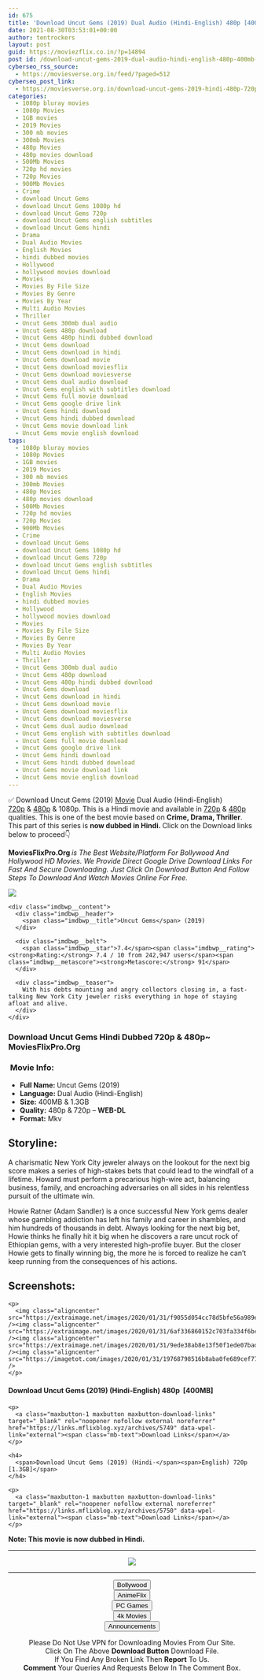 ```yaml
---
id: 675
title: 'Download Uncut Gems (2019) Dual Audio (Hindi-English) 480p [400MB] || 720p [1.1GB]'
date: 2021-08-30T03:53:01+00:00
author: tentrockers
layout: post
guid: https://moviezflix.co.in/?p=14894
post id: /download-uncut-gems-2019-dual-audio-hindi-english-480p-400mb-720p-1-1gb/
cyberseo_rss_source:
  - https://moviesverse.org.in/feed/?paged=512
cyberseo_post_link:
  - https://moviesverse.org.in/download-uncut-gems-2019-hindi-480p-720p/
categories:
  - 1080p bluray movies
  - 1080p Movies
  - 1GB movies
  - 2019 Movies
  - 300 mb movies
  - 300mb Movies
  - 480p Movies
  - 480p movies download
  - 500Mb Movies
  - 720p hd movies
  - 720p Movies
  - 900Mb Movies
  - Crime
  - download Uncut Gems
  - download Uncut Gems 1080p hd
  - download Uncut Gems 720p
  - download Uncut Gems english subtitles
  - download Uncut Gems hindi
  - Drama
  - Dual Audio Movies
  - English Movies
  - hindi dubbed movies
  - Hollywood
  - hollywood movies download
  - Movies
  - Movies By File Size
  - Movies By Genre
  - Movies By Year
  - Multi Audio Movies
  - Thriller
  - Uncut Gems 300mb dual audio
  - Uncut Gems 480p download
  - Uncut Gems 480p hindi dubbed download
  - Uncut Gems download
  - Uncut Gems download in hindi
  - Uncut Gems download movie
  - Uncut Gems download moviesflix
  - Uncut Gems download moviesverse
  - Uncut Gems dual audio download
  - Uncut Gems english with subtitles download
  - Uncut Gems full movie download
  - Uncut Gems google drive link
  - Uncut Gems hindi download
  - Uncut Gems hindi dubbed download
  - Uncut Gems movie download link
  - Uncut Gems movie english download
tags:
  - 1080p bluray movies
  - 1080p Movies
  - 1GB movies
  - 2019 Movies
  - 300 mb movies
  - 300mb Movies
  - 480p Movies
  - 480p movies download
  - 500Mb Movies
  - 720p hd movies
  - 720p Movies
  - 900Mb Movies
  - Crime
  - download Uncut Gems
  - download Uncut Gems 1080p hd
  - download Uncut Gems 720p
  - download Uncut Gems english subtitles
  - download Uncut Gems hindi
  - Drama
  - Dual Audio Movies
  - English Movies
  - hindi dubbed movies
  - Hollywood
  - hollywood movies download
  - Movies
  - Movies By File Size
  - Movies By Genre
  - Movies By Year
  - Multi Audio Movies
  - Thriller
  - Uncut Gems 300mb dual audio
  - Uncut Gems 480p download
  - Uncut Gems 480p hindi dubbed download
  - Uncut Gems download
  - Uncut Gems download in hindi
  - Uncut Gems download movie
  - Uncut Gems download moviesflix
  - Uncut Gems download moviesverse
  - Uncut Gems dual audio download
  - Uncut Gems english with subtitles download
  - Uncut Gems full movie download
  - Uncut Gems google drive link
  - Uncut Gems hindi download
  - Uncut Gems hindi dubbed download
  - Uncut Gems movie download link
  - Uncut Gems movie english download
---
```

<div class="thecontent clearfix">
  <p>
    ✅ Download Uncut Gems (2019) <a href="https://moviesverse.org.in/category/movies/" data-wpel-link="internal">Movie</a> Dual Audio (Hindi-English) <a href="https://moviesverse.org.in/720p-movies/" data-wpel-link="internal">720p</a>&nbsp;&&nbsp;<a href="https://moviesverse.org.in/480p-movies/" data-wpel-link="internal">480p</a> & 1080p. This is a Hindi movie and available in <a href="https://moviesverse.org.in/720p-movies/" data-wpel-link="internal">720p</a>&nbsp;&&nbsp;<a href="https://moviesverse.org.in/480p-movies/" data-wpel-link="internal">480p</a> qualities. This is one of the best movie based on <strong>Crime, Drama, Thriller</strong>. This part of this series is <strong>now dubbed in <span>Hindi.&nbsp;</span></strong><span>Click on the Download links below to proceed👇</span>
  </p>
  
  <p>
    <strong><span>MoviesFlixPro.Org&nbsp;</span></strong><em>is The Best Website/Platform For Bollywood And Hollywood HD Movies. We Provide Direct Google Drive Download Links For Fast And Secure Downloading. Just Click On Download Button And Follow Steps To&nbsp;Download And Watch Movies Online For Free.</em>
  </p>
  
  <div class="imdbwp imdbwp--movie dark">
    <div class="imdbwp__thumb">
      <a class="imdbwp__link" target="_blank" title="Uncut Gems" href="https://www.imdb.com/title/tt5727208/" rel="nofollow external noopener noreferrer" data-wpel-link="external"><img class="imdbwp__img" src="https://m.media-amazon.com/images/M/MV5BZDhkMjUyYjItYWVkYi00YTM5LWE4MGEtY2FlMjA3OThlYmZhXkEyXkFqcGdeQXVyODk4OTc3MTY@._V1_SX300.jpg" /></a>
    </div>
    
    <div class="imdbwp__content">
      <div class="imdbwp__header">
        <span class="imdbwp__title">Uncut Gems</span> (2019)
      </div>
      
      <div class="imdbwp__belt">
        <span class="imdbwp__star">7.4</span><span class="imdbwp__rating"><strong>Rating:</strong> 7.4 / 10 from 242,947 users</span><span class="imdbwp__metascore"><strong>Metascore:</strong> 91</span>
      </div>
      
      <div class="imdbwp__teaser">
        With his debts mounting and angry collectors closing in, a fast-talking New York City jeweler risks everything in hope of staying afloat and alive.
      </div>
    </div>
  </div>
  
  <h3>
    <span>Download Uncut Gems Hindi Dubbed 720p & 480p~ MoviesFlixPro.Org</span>
  </h3>
  
  <h3>
    <span>&nbsp;Movie Info:&nbsp;</span>
  </h3>
  
  <ul>
    <li>
      <strong>Full Name: </strong>Uncut Gems (2019)
    </li>
    <li>
      <strong>Language:</strong> Dual Audio (Hindi-English)
    </li>
    <li>
      <strong>Size:</strong> 400MB & 1.3GB
    </li>
    <li>
      <strong>Quality:</strong> 480p & 720p – <span><strong>WEB-DL</strong></span>
    </li>
    <li>
      <strong>Format:</strong>&nbsp;Mkv
    </li>
  </ul>
  
  <h2>
    <span>Storyline:</span>
  </h2>
  
  <p>
    A charismatic New York City jeweler always on the lookout for the next big score makes a series of high-stakes bets that could lead to the windfall of a lifetime. Howard must perform a precarious high-wire act, balancing business, family, and encroaching adversaries on all sides in his relentless pursuit of the ultimate win.
  </p>
  
  <div>
    Howie Ratner (Adam Sandler) is a once successful New York gems dealer whose gambling addiction has left his family and career in shambles, and him hundreds of thousands in debt. Always looking for the next big bet, Howie thinks he finally hit it big when he discovers a rare uncut rock of Ethiopian gems, with a very interested high-profile buyer. But the closer Howie gets to finally winning big, the more he is forced to realize he can’t keep running from the consequences of his actions.
  </div>
  
  <div class="summary_text">
    <h2>
      <span>Screenshots:</span>
    </h2>
    
    <p>
      <img class="aligncenter" src="https://extraimage.net/images/2020/01/31/f9055d054cc78d5bfe56a989e6b3808c.jpg" /><img class="aligncenter" src="https://extraimage.net/images/2020/01/31/6af336860152c703fa334f6bc73bd6be.jpg" /><img class="aligncenter" src="https://extraimage.net/images/2020/01/31/9ede38ab8e13f50f1ede07bad7715135.jpg" /><img class="aligncenter" src="https://imagetot.com/images/2020/01/31/19768798516b8aba0fe689cef7757102.png" />
    </p>
  </div>
  
  <div class="inline canwrap">
    <h4>
      <span>Download Uncut Gems (2019) (Hindi-English) </span><span>480p&nbsp; [400MB]</span>
    </h4>
    
    <p>
      <a class="maxbutton-1 maxbutton maxbutton-download-links" target="_blank" rel="noopener nofollow external noreferrer" href="https://links.mflixblog.xyz/archives/5749" data-wpel-link="external"><span class="mb-text">Download Links</span></a>
    </p>
    
    <h4>
      <span>Download Uncut Gems (2019) (Hindi-</span><span>English) 720p [1.3GB]</span>
    </h4>
    
    <p>
      <a class="maxbutton-1 maxbutton maxbutton-download-links" target="_blank" rel="noopener nofollow external noreferrer" href="https://links.mflixblog.xyz/archives/5750" data-wpel-link="external"><span class="mb-text">Download Links</span></a>
    </p>
  </div>
  
  <div class="inline canwrap">
    <div class="inline canwrap">
      <div class="inline canwrap">
        <div class="inline canwrap">
          <p>
            <span><strong>Note: This movie is now dubbed in Hindi.</strong></span>
          </p>
        </div>
      </div>
    </div>
  </div>
</div>

<center>
  </p> 
  
  <hr />
  
  <p>
    <a href="http://gdrivepro.xyz/join.php" data-wpel-link="external" target="_blank" rel="nofollow external noopener noreferrer"><img src="https://i.imgur.com/FhMdWdW.png" /></a>
  </p>
  
  <hr />
  
  <p>
    <a href="https://dogemovies.xyz" target="_blank" data-wpel-link="external" rel="nofollow external noopener noreferrer"><button class="button button5">Bollywood</button></a><br /> <a href="https://animeflix.in" target="_blank" data-wpel-link="external" rel="nofollow external noopener noreferrer"><button class="button button5">AnimeFlix</button></a><br /> <a href="https://gamesflix.net/" target="_blank" data-wpel-link="external" rel="nofollow external noopener noreferrer"><button class="button button5">PC Games</button></a><br /> <a href="https://uhdmovies.in" target="_blank" data-wpel-link="external" rel="nofollow external noopener noreferrer"><button class="button button5">4k Movies</button></a><br /> <a href="https://moviesverse.org.in/announcements/" target="_blank" data-wpel-link="internal" rel="noopener"><button class="button button5">Announcements</button></a>
  </p>
  
  <div class="alert alert-danger">
    Please Do Not Use VPN for Downloading Movies From Our Site.
  </div>
  
  <div class="alert alert-success">
    Click On The Above <strong>Download Button</strong> Download File.
  </div>
  
  <div class="alert alert-warning">
    If You Find Any Broken Link Then <strong>Report</strong> To Us.
  </div>
  
  <div class="alert alert-info">
    <strong>Comment</strong> Your Queries And Requests Below In The Comment Box.
  </div>
  
  <p>
    </center>
  </p>